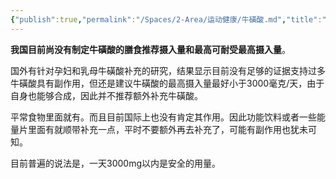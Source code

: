 ```yaml
---
{"publish":true,"permalink":"/Spaces/2-Area/运动健康/牛磺酸.md","title":"牛磺酸","created":"2022-09-23","modified":"2023-03-14","published":"2025-07-12T17:54:10.132+08:00","cssclasses":""}
---
```



**我国目前尚没有制定牛磺酸的膳食推荐摄入量和最高可耐受最高摄入量**。

国外有针对孕妇和乳母牛磺酸补充的研究，结果显示目前没有足够的证据支持过多牛磺酸具有副作用，但还是建议牛磺酸的最高摄入量最好小于3000毫克/天，由于自身也能够合成，因此并不推荐额外补充牛磺酸。

平常食物里面就有。而且目前国际上也没有肯定其作用。因此功能饮料或者一些能量片里面有就顺带补充一点，平时不要额外再去补充了，可能有副作用也犹未可知。

目前普遍的说法是，一天3000mg以内是安全的用量。